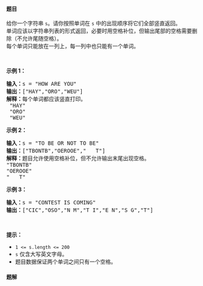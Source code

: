 #### 题目
<p>给你一个字符串&nbsp;<code>s</code>。请你按照单词在 <code>s</code> 中的出现顺序将它们全部竖直返回。<br>
单词应该以字符串列表的形式返回，必要时用空格补位，但输出尾部的空格需要删除（不允许尾随空格）。<br>
每个单词只能放在一列上，每一列中也只能有一个单词。</p>

<p>&nbsp;</p>

<p><strong>示例 1：</strong></p>

<pre><strong>输入：</strong>s = &quot;HOW ARE YOU&quot;
<strong>输出：</strong>[&quot;HAY&quot;,&quot;ORO&quot;,&quot;WEU&quot;]
<strong>解释：</strong>每个单词都应该竖直打印。 
 &quot;HAY&quot;
&nbsp;&quot;ORO&quot;
&nbsp;&quot;WEU&quot;
</pre>

<p><strong>示例 2：</strong></p>

<pre><strong>输入：</strong>s = &quot;TO BE OR NOT TO BE&quot;
<strong>输出：</strong>[&quot;TBONTB&quot;,&quot;OEROOE&quot;,&quot;   T&quot;]
<strong>解释：</strong>题目允许使用空格补位，但不允许输出末尾出现空格。
&quot;TBONTB&quot;
&quot;OEROOE&quot;
&quot;   T&quot;
</pre>

<p><strong>示例 3：</strong></p>

<pre><strong>输入：</strong>s = &quot;CONTEST IS COMING&quot;
<strong>输出：</strong>[&quot;CIC&quot;,&quot;OSO&quot;,&quot;N M&quot;,&quot;T I&quot;,&quot;E N&quot;,&quot;S G&quot;,&quot;T&quot;]
</pre>

<p>&nbsp;</p>

<p><strong>提示：</strong></p>

<ul>
	<li><code>1 &lt;= s.length &lt;= 200</code></li>
	<li><code>s</code>&nbsp;仅含大写英文字母。</li>
	<li>题目数据保证两个单词之间只有一个空格。</li>
</ul>


 #### 题解